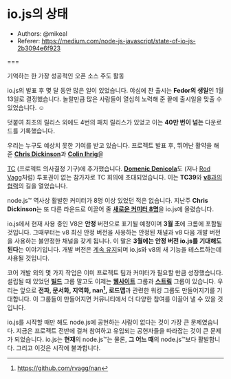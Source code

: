 # io.js의 상태

- Authors: @mikeal
- Referer: https://medium.com/node-js-javascript/state-of-io-js-2b3094e6f923

===

기억하는 한 가장 성공적인 오픈 소스 주도 활동

io.js의 발표 후 몇 달 동안 많은 일이 있었습니다. 야심에 찬 출시는 **Fedor의 생일**인
1월 13일로 결정했습니다. 놀랄만큼 많은 사람들이 열심히 노력해 준 끝에 출시일을 맞출
수 있었습니다. ☺

덧붙여 최초의 릴리스 외에도 4번의 패치 릴리스가 있었고 이는 **40만 번이 넘는**
다운로드를 기록했습니다.

우리는 누구도 예상치 못한 기여를 받고 있습니다. 프로젝트 발표 후,
뛰어난 활약을 해준 [**Chris Dickinson**](https://github.com/chrisdickinson)과
[**Colin Ihrig**](https://github.com/cjihrig)을 

[TC](https://github.com/iojs/io.js/blob/v1.x/GOVERNANCE.md#iojs-project-governance)
(프로젝트 의사결정 기구)에 추가했습니다. [**Domenic
Denicola**](https://github.com/domenic)도 (저나 [Rod
Vagg](https://github.com/rvagg)처럼) 투표권이 없는 참가자로 TC 회의에
초대되었습니다. 이는 **TC39**와 [**v8**과의 협력](https://twitter.com/rvagg/status/558378711624343552)의
길을 열었습니다.

node.js™ 역사상 활발한 커미터가 8명 이상 있었던 적은 없습니다. 지난주 **Chris
Dickinson**는 또 다른 라운드로 이끌어 줄 [**새로운 커미터
8명**](https://github.com/iojs/io.js/issues/234#issuecomment-71097752)을
io.js에 올렸습니다.

io.js에서 현재 사용 중인 V8은 **안정** 버전으로 표기될 예정이며 **3월 초**에
크롬에 포함될 것입니다. 그때부터는  v8 최신 안정 버전을 사용하는 안정된 채널과
v8 다음 개발 버전을 사용하는 불안정한 채널을 갖게 됩니다. 이 말은 **3월에는
안정 버전 io.js를 기대해도 된다**는 이야기입니다. 개발 버전은 [계속
유지](https://github.com/iojs/io.js/pull/630)되며 io.js와 v8의 새 기능을
테스트하는데 사용될 것입니다.

코어 개발 외의 몇 가지 작업은 이미 프로젝트 팀과 커미터가 필요할 만큼
성장했습니다. 설립될 때 있었던 [**빌드**](https://github.com/iojs/build)
그룹 말고도 이제는 [**웹사이트**](https://github.com/iojs/website) 그룹과
[**스트림**](https://github.com/iojs/readable-stream) 그룹이 있습니다. 우리는
앞으로 **전파, 문서화, 지역화, nan[^1], 로드맵**과 관련한 워킹 그룹도 만들어지기를
기대합니다. 이 그룹들이 만들어지면 커뮤니티에서 더 다양한 참여를 이끌어 낼 수 있을
것입니다.

io.js를 시작할 때만 해도 node.js에 공헌하는 사람이 없다는 것이 가장 큰
문제였습니다. 지금은 프로젝트 전반에 걸쳐 참여하고 유입되는 공헌자들을 따라잡는
것이 큰 문제가 되었습니다. io.js는 **현재**의 node.js™는 물론, **그 어느 때**의
node.js™보다 활발합니다. 그리고 이것은 시작에 불과합니다.

[^1]: https://github.com/rvagg/nan
